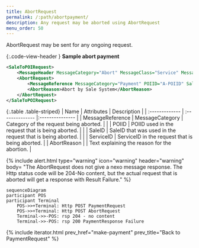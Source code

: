 ```yaml
---
title: AbortRequest
permalink: /:path/abortpayment/
description: Any request may be aborted using AbortRequest
menu_order: 50
---
```


AbortRequest may be sent for any ongoing request.

{:.code-view-header }
**Sample abort payment**

```xml
<SaleToPOIRequest>
    <MessageHeader MessageCategory="Abort" MessageClass="Service" MessageType="Request" POIID="A-POIID" SaleID="ECR1" ServiceID="1524253498"/>
    <AbortRequest>
        <MessageReference MessageCategory="Payment" POIID="A-POIID" SaleID="ECR1" ServiceID="1524253497"/>
        <AbortReason>Abort by Sale System</AbortReason>
    </AbortRequest>
</SaleToPOIRequest>
```

{:.table .table-striped}
| Name | Attributes | Description |
| :------------- | :-------------- |:--------------- |
| MessageReference | MessageCategory | Category of the request being aborted. |
| | POIID | POIID used in the request that is being aborted. |
| | SaleID | SaleID that was used in the request that is being aborted. |
| | ServiceID | ServiceID in the request that is being aborted. |
| AbortReason | | Text explaining the reason for the abortion. |

{% include alert.html type="warning" icon="warning" header="warning"
body= "The AbortRequest does not give a nexo message response. The Http status code will be 204-No content, but the actual request that is aborted will get a response with Result Failure."
%}

```mermaid
sequenceDiagram
participant POS
participant Terminal
    POS->>+Terminal: Http POST PaymentRequest
    POS->>+Terminal: Http POST AbortRequest
    Terminal->>-POS: rsp 204 - no content
    Terminal->>-POS: rsp 200 PaymentResponse Failure
```

{% include iterator.html prev_href="make-payment" prev_title="Back to PaymentRequest" %}
